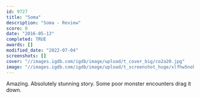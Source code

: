 ```yaml
---
id: 9727
title: "Soma"
description: "Soma - Review"
score: 8
date: "2016-05-13"
completed: TRUE
awards: []
modified_date: "2022-07-04"
screenshots: []
cover: "//images.igdb.com/igdb/image/upload/t_cover_big/co2a20.jpg"
image: "//images.igdb.com/igdb/image/upload/t_screenshot_huge/xlfhw5nokrdxjkqip8bx.jpg"
---
```

Amazing. Absolutely stunning story. Some poor monster encounters drag it down.
